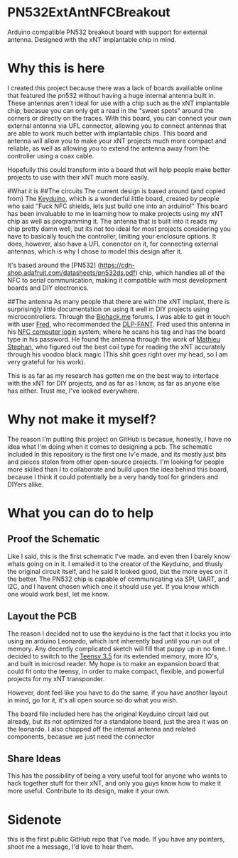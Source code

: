 # PN532ExtAntNFCBreakout
Arduino compatible PN532 breakout board with support for external antenna. Designed with the xNT implantable chip in mind.
# Why this is here
I created this project because there was a lack of boards availiable online that featured the pn532 without having a huge internal antenna built in. These antennas aren't ideal for use with a chip such as the xNT implantable chip, becasue you can only get a read in the "sweet spots" around the corners or directly on the traces. With this board, you can connect your own external antenna via UFL connector, allowing you to connect antennas that are able to work much better with implantable chips. This board and antenna will allow you to make your xNT projects much more compact and reliable, as well as allowing you to extend the antenna away from the controller using a coax cable.

Hopefully this could transform into a board that will help people make better projects to use with their xNT much more easily.

#What it is
##The circuits
The current design is based around (and copied from) The [Keyduino](https://github.com/CITCEuraRFID/KeyDuino), which is a wonderful little board, created by people who said "Fuck NFC shields, lets just build one into an arduino!" This board has been invaluable to me in learning how to make projects using my xNT chip as well as programming it. The antenna that is built into it reads my chip pretty damn well, but its not too ideal for most projects considering you have to basically touch the controller, limiting your enclosure options. It does, however, also have a UFL conenctor on it, for connecting external antennas, which is why I chose to model this design after it.

It's based around the [PN532] (https://cdn-shop.adafruit.com/datasheets/pn532ds.pdf) chip, which handles all of the NFC to serial communication, making it compatible with most development boards and DIY electronics.

##The antenna
As many people that there are with the xNT implant, there is surprisingly little documentation on using it well in DIY projects using microcontrollers. Through the [Biohack.me](http://forum.biohack.me/categories/all) forums, I was able to get in touch with user [Fred](http://forum.biohack.me/profile/15790/Fred), who recommended the [DLP-FANT](http://www.mouser.com/Search/Refine.aspx?Keyword=DLP-FANT). Fred used this antenna in his [NFC computer login](https://0xfred.wordpress.com/2015/11/26/nfc-login-2-0-finally-working/) system, where he scans his tag and has the board type in his password. He found the antenna through the work of [Mathieu Stephan](http://www.limpkin.fr/index.php?post/2014/10/07/Using-a-Standard-Coil-for-NFC-Tag-Implant-Reading), who figured out the best coil type for reading the xNT accurately through his voodoo black magic (This shit goes right over my head, so I am very grateful for his work). 

This is as far as my research has gotten me on the best way to interface with the xNT for DIY projects, and as far as I know, as far as anyone else has either. Trust me, I've looked everywhere.

# Why not make it myself?
The reason I'm putting this project on GitHub is becasue, honestly, I have no idea what I'm doing when it comes to designing a pcb. The schematic included in this repository is the first one Iv'e made, and its mostly just bits and pieces stolen from other open-source projects. I'm looking for people more skilled than I to collaborate and build upon the idea behind this board, because I think it could potentially be a very handy tool for grinders and DIYers alike.

# What you can do to help

## Proof the Schematic
Like I said, this is the first schematic I've made. and even then I barely know whats going on in it. I emailed it to the creator of the Keyduino, and thusly the original circuit itself, and he said it looked good, but the more eyes on it the better. The PN532 chip is capable of communicating via SPI, UART, and I2C, and I havent chosen which one it should use yet. If you know which one would work best, let me know.

## Layout the PCB
The reason I decided not to use the keyduino is the fact that it locks you into using an arduino Leonardo, which isnt inherently bad until you run out of memory. Any decently complicated sketch will fill that puppy up in no time. I decided to switch to the [Teensy 3.5](https://www.pjrc.com/store/teensy35.html) for its extended memory, more IO's, and built in microsd reader. My hope is to make an expansion board that could fit onto the teensy, in order to make compact, flexible, and powerful projects for my xNT transponder. 

However, dont feel like you have to do the same, if you have another layout in mind, go for it, it's all open source so do what you wish.

The board file included here has the original Keyduino circuit laid out already, but its not optimized for a standalone board, just the area it was on the leonardo. I also chopped off the internal antenna and related components, becasue we just need the connector

## Share Ideas
This has the possibility of being a very useful tool for anyone who wants to hack together stuff for their xNT, and only you guys know how to make it more useful. Contribute to its design, make it your own.

# Sidenote
this is the first public GitHub repo that I've made. If you have any pointers, shoot me a message, I'd love to hear them.
